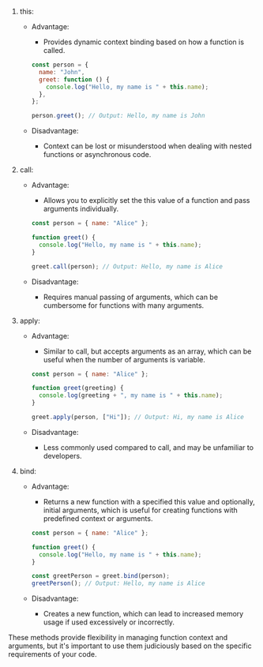 1. this:

   - Advantage:

     - Provides dynamic context binding based on how a function is called.

     ```js
     const person = {
       name: "John",
       greet: function () {
         console.log("Hello, my name is " + this.name);
       },
     };

     person.greet(); // Output: Hello, my name is John
     ```

   - Disadvantage:
     - Context can be lost or misunderstood when dealing with nested functions or asynchronous code.

2. call:

   - Advantage:

     - Allows you to explicitly set the this value of a function and pass arguments individually.

     ```js
     const person = { name: "Alice" };

     function greet() {
       console.log("Hello, my name is " + this.name);
     }

     greet.call(person); // Output: Hello, my name is Alice
     ```

   - Disadvantage:
     - Requires manual passing of arguments, which can be cumbersome for functions with many arguments.

3. apply:

   - Advantage:

     - Similar to call, but accepts arguments as an array, which can be useful when the number of arguments is variable.

     ```js
     const person = { name: "Alice" };

     function greet(greeting) {
       console.log(greeting + ", my name is " + this.name);
     }

     greet.apply(person, ["Hi"]); // Output: Hi, my name is Alice
     ```

   - Disadvantage:
     - Less commonly used compared to call, and may be unfamiliar to developers.

4. bind:

   - Advantage:

     - Returns a new function with a specified this value and optionally, initial arguments, which is useful for creating functions with predefined context or arguments.

     ```js
     const person = { name: "Alice" };

     function greet() {
       console.log("Hello, my name is " + this.name);
     }

     const greetPerson = greet.bind(person);
     greetPerson(); // Output: Hello, my name is Alice
     ```

   - Disadvantage:
     - Creates a new function, which can lead to increased memory usage if used excessively or incorrectly.

These methods provide flexibility in managing function context and arguments, but it's important to use them judiciously based on the specific requirements of your code.
